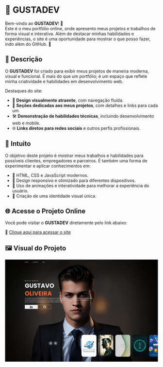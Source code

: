 # 🌟 GUSTADEV

Bem-vindo ao **GUSTADEV**! 💼  
Este é o meu portfólio online, onde apresento meus projetos e trabalhos de forma visual e interativa. Além de destacar minhas habilidades e experiências, o site é uma oportunidade para mostrar o que posso fazer, indo além do GitHub. 🚀

## 📝 Descrição

O **GUSTADEV** foi criado para exibir meus projetos de maneira moderna, visual e funcional. É mais do que um portfólio; é um espaço que reflete minha criatividade e habilidades em desenvolvimento web.  

Destaques do site:  
- 🎨 **Design visualmente atraente**, com navegação fluida.  
- 📂 **Seções dedicadas aos meus projetos**, com detalhes e links para cada um.  
- 🛠️ **Demonstração de habilidades técnicas**, incluindo desenvolvimento web e mobile.  
- 🌐 **Links diretos para redes sociais** e outros perfis profissionais.  

## 🎯 Intuito

O objetivo deste projeto é mostrar meus trabalhos e habilidades para possíveis clientes, empregadores e parceiros. É também uma forma de experimentar e aplicar conhecimentos em:  
- 📄 HTML, CSS e JavaScript modernos.  
- 🚀 Design responsivo e otimizado para diferentes dispositivos.  
- 🎨 Uso de animações e interatividade para melhorar a experiência do usuário.  
- 🌟 Criação de uma identidade visual única.  

## 🌐 Acesse o Projeto Online

Você pode visitar o **GUSTADEV** diretamente pelo link abaixo:

🔗 [Clique aqui para acessar o site](https://gustadev.netlify.app/)


## 🖼️ Visual do Projeto

![GUSTADEV Screenshot](/image/ftReadme.png)
